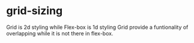 # grid-sizing

Grid is 2d styling while Flex-box is 1d styling
Grid provide a funtionality of overlapping while it is not there in flex-box.
